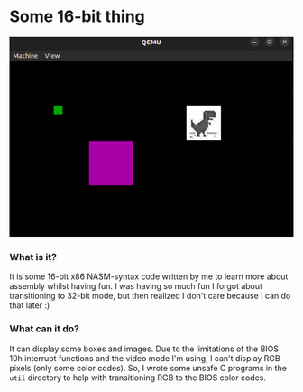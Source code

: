 # Some 16-bit thing

![16bitthing](./imgs/16bitthing.png)

### What is it?

It is some 16-bit x86 NASM-syntax code written by me to learn more about assembly whilst having fun. I was having so much fun I forgot about transitioning to 32-bit mode, but then realized I don't care because I can do that later :)

### What can it do?

It can display some boxes and images. Due to the limitations of the BIOS 10h interrupt functions and the video mode I'm using, I can't display RGB pixels (only some color codes). So, I wrote some unsafe C programs in the `util` directory to help with transitioning RGB to the BIOS color codes.